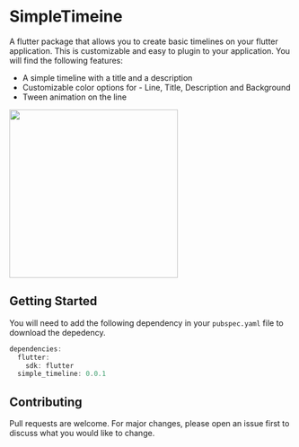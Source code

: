 # SimpleTimeine

A flutter package that allows you to create basic timelines on your flutter application. This is customizable and easy to plugin to your application. You will find the following features:

* A simple timeline with a title and a description
* Customizable color options for - Line, Title, Description and Background
* Tween animation on the line

<image src="simple_timeline.jpeg" height="300em"/>

## Getting Started

You will need to add the following dependency in your `pubspec.yaml` file to download the depedency.

```dart
dependencies:
  flutter:
    sdk: flutter
  simple_timeline: 0.0.1
```

## Contributing

Pull requests are welcome. For major changes, please open an issue first to discuss what you would like to change.

